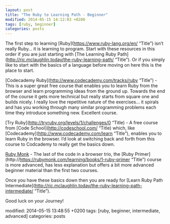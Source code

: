 ```yaml
---
layout: post
title: "The Ruby to Learning Path - Beginner"
modified: 2014-05-15 14:12:03 +0200
tags: [ruby, beginner]
categories: posts
---
```

The first step to learning [Ruby](https://www.ruby-lang.org/en/ “Title”) isn’t really Ruby… it is learning to program. Start with these resources in this order if you are just starting with [The Learning Ruby Path](http://ric.mclaughlin.today/the-ruby-learning-path/ “Title”). Or if you simply like to start with the basics of a language before moving on here this is the place to start. 

[Codecademy Ruby](http://www.codecademy.com/tracks/ruby “Title”) - This is a super great free course that enables you to learn Ruby from the browser and learn programming ideas from the ground up. Towards the end of the course it gets more technical but really starts from square one and builds nicely. I really love the repetitive nature of the exercises… it spirals and has you working through many similar programming problems each time they introduce something new. Excellent course.

[Try Ruby](http://tryruby.org/levels/1/challenges/0  “Title) - A free course from [Code School](http://codeschool.com/ “Title) which, like [Codecademy](http://www.codecademy.com/learn “Title”), enables you to learn Ruby in the browser. I’d look at switching back and forth from this course to Codcademy to really get the basics down.

[Ruby Monk](https://rubymonk.com/ "title") - The last of the code in a browser trio, the [Ruby Primer](http://https://rubymonk.com/learning/books/1-ruby-primer “Title”) course is more advanced, has less explanation but offers a bit more advanced beginner material than the first two courses.

Once you have these basics down then you are ready for [Learn Ruby Path Intermediate](http://ric.mclaughlin.today/the-ruby-learning-path-intermediate/ “Title”).

Good luck on your Journey!

modified: 2014-05-15 13:48:55 +0200
tags: [ruby, beginner, intermediate, advanced]
categories: posts